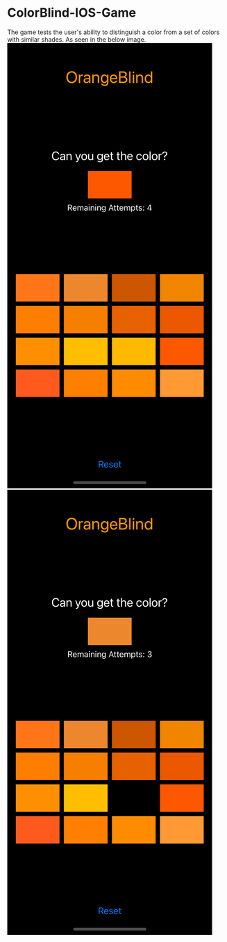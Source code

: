 # ColorBlind-IOS-Game

The game tests the user's ability to distinguish a color from a set of colors with similar shades.
As seen in the below image.
![My Image](Screenshots/sc1.png)
![My Image](Screenshots/sc2.png)
